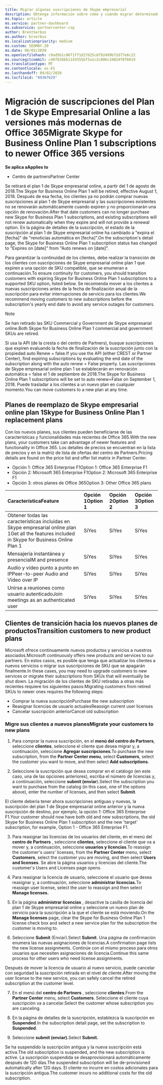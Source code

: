 ```yaml
---
title: Migrar algunas suscripciones de Skype empresarial
description: Obtenga información sobre cómo y cuándo migrar determinados clientes con suscripciones de Skype empresarial online plan 1 que expiren a las nuevas versiones de Office 365.
ms.topic: article
ms.service: partner-dashboard
ms.subservice: partnercenter-csp
author: BrentSerbus
ms.author: brserbus
ms.localizationpriority: medium
ms.custom: SEOMAY.20
ms.date: 06/03/2020
ms.openlocfilehash: c9ad5b1c0671ff1d27d25c6f92499b72d77e6c22
ms.sourcegitcommit: c40f826bb1143555bf3a1c2c806c34024f0f6019
ms.translationtype: MT
ms.contentlocale: es-ES
ms.lasthandoff: 09/02/2020
ms.locfileid: "89367629"
---
```

# <a name="migrate-skype-for-business-online-plan-1-subscriptions-to-newer-office-365-versions"></a><span data-ttu-id="51c1e-103">Migración de suscripciones del Plan 1 de Skype Empresarial Online a las versiones más modernas de Office 365</span><span class="sxs-lookup"><span data-stu-id="51c1e-103">Migrate Skype for Business Online Plan 1 subscriptions to newer Office 365 versions</span></span>

<span data-ttu-id="51c1e-104">**Se aplica a**</span><span class="sxs-lookup"><span data-stu-id="51c1e-104">**Applies to**</span></span>

- <span data-ttu-id="51c1e-105">Centro de partners</span><span class="sxs-lookup"><span data-stu-id="51c1e-105">Partner Center</span></span>

<span data-ttu-id="51c1e-106">Se retirará el plan 1 de Skype empresarial online, a partir del 1 de agosto de 2018.</span><span class="sxs-lookup"><span data-stu-id="51c1e-106">The Skype for Business Online Plan 1 will be retired, effective August 1, 2018.</span></span> <span data-ttu-id="51c1e-107">Después de esa fecha, los clientes ya no podrán comprar nuevas suscripciones al plan 1 de Skype empresarial y las suscripciones existentes no se renovarán automáticamente cuando expiren y no proporcionarán una opción de renovación.</span><span class="sxs-lookup"><span data-stu-id="51c1e-107">After that date customers can no longer purchase new Skype for Business Plan 1 subscriptions, and existing subscriptions will not renew automatically when they expire and will not provide a renewal option.</span></span> <span data-ttu-id="51c1e-108">En la página de detalles de la suscripción, el estado de la suscripción al plan 1 de Skype empresarial online ha cambiado a "expira el [fecha]" de "renoticias automática en [fecha]".</span><span class="sxs-lookup"><span data-stu-id="51c1e-108">On the subscription's detail page, the Skype for Business Online Plan 1 subscription status has changed to "Expires on [date]" from "Auto renews on [date]".</span></span>  

<span data-ttu-id="51c1e-109">Para garantizar la continuidad de los clientes, debe realizar la transición de los clientes con suscripciones de Skype empresarial online plan 1 que expiren a una opción de SKU compatible, que se enumeran a continuación.</span><span class="sxs-lookup"><span data-stu-id="51c1e-109">To ensure continuity for customers, you should transition customers with expiring Skype for Business Online Plan 1 subscriptions to a supported SKU option, listed below.</span></span> <span data-ttu-id="51c1e-110">Se recomienda mover a los clientes a nuevas suscripciones antes de la fecha de finalización anual de la suscripción para evitar interrupciones de servicio para los clientes.</span><span class="sxs-lookup"><span data-stu-id="51c1e-110">We recommend moving customers to new subscriptions before the subscription's yearly end date to avoid any service outages for customers.</span></span> 

>[!NOTE]
><span data-ttu-id="51c1e-111">Se han retirado las SKU Commercial y Government de Skype empresarial online.</span><span class="sxs-lookup"><span data-stu-id="51c1e-111">Both Skype for Business Online Plan 1 commercial and government SKUs are retired.</span></span>

<span data-ttu-id="51c1e-112">Si usa la API (de la cresta o del centro de Partners), busque suscripciones que expiren evaluando la fecha de finalización de la suscripción junto con la propiedad auto Renew = false.</span><span class="sxs-lookup"><span data-stu-id="51c1e-112">If you use the API (either CREST or Partner Center), find expiring subscriptions by evaluating the end date of the subscription along with the auto renew = False property.</span></span> <span data-ttu-id="51c1e-113">Las suscripciones de Skype empresarial online plan 1 se establecerán en renovación automática = false el 1 de septiembre de 2018.</span><span class="sxs-lookup"><span data-stu-id="51c1e-113">The Skype for Business Online Plan 1 subscriptions will be set to auto renew=False on September 1, 2018.</span></span> <span data-ttu-id="51c1e-114">Puede trasladar a los clientes a un nuevo plan en cualquier momento.</span><span class="sxs-lookup"><span data-stu-id="51c1e-114">You can move customers to a new plan at any time.</span></span> 

## <a name="skype-for-business-online-plan-1-replacement-plans"></a><span data-ttu-id="51c1e-115">Planes de reemplazo de Skype empresarial online plan 1</span><span class="sxs-lookup"><span data-stu-id="51c1e-115">Skype for Business Online Plan 1 replacement plans</span></span>

<span data-ttu-id="51c1e-116">Con los nuevos planes, sus clientes pueden beneficiarse de las características y funcionalidades más recientes de Office 365.</span><span class="sxs-lookup"><span data-stu-id="51c1e-116">With the new plans, your customers take can advantage of newer features and functionality in Office 365.</span></span> <span data-ttu-id="51c1e-117">Los detalles de precios se encuentran en la lista de precios y en la matriz de lista de ofertas del centro de Partners.</span><span class="sxs-lookup"><span data-stu-id="51c1e-117">Pricing details are found on the price list and offer list matrix in Partner Center.</span></span> 

- <span data-ttu-id="51c1e-118">Opción 1: Office 365 Enterprise F1</span><span class="sxs-lookup"><span data-stu-id="51c1e-118">Option 1: Office 365 Enterprise F1</span></span>
- <span data-ttu-id="51c1e-119">Opción 2: Microsoft 365 Enterprise F1</span><span class="sxs-lookup"><span data-stu-id="51c1e-119">Option 2: Microsoft 365 Enterprise F1</span></span>
- <span data-ttu-id="51c1e-120">Opción 3: otros planes de Office 365</span><span class="sxs-lookup"><span data-stu-id="51c1e-120">Option 3: Other Office 365 plans</span></span>

|<span data-ttu-id="51c1e-121">**Característica**</span><span class="sxs-lookup"><span data-stu-id="51c1e-121">**Feature**</span></span>    |<span data-ttu-id="51c1e-122">**Opción 1**</span><span class="sxs-lookup"><span data-stu-id="51c1e-122">**Option 1**</span></span>   |<span data-ttu-id="51c1e-123">**Opción 2**</span><span class="sxs-lookup"><span data-stu-id="51c1e-123">**Option 2**</span></span>   |<span data-ttu-id="51c1e-124">**Opción 3**</span><span class="sxs-lookup"><span data-stu-id="51c1e-124">**Option 3**</span></span>   |
|:-----------------|:-----------------|:-------------|:------------|
|<span data-ttu-id="51c1e-125">Obtener todas las características incluidas en Skype empresarial online plan 1</span><span class="sxs-lookup"><span data-stu-id="51c1e-125">Get all the features included in Skype for Business Online Plan 1</span></span>|<span data-ttu-id="51c1e-126">Sí</span><span class="sxs-lookup"><span data-stu-id="51c1e-126">Yes</span></span>   |<span data-ttu-id="51c1e-127">Sí</span><span class="sxs-lookup"><span data-stu-id="51c1e-127">Yes</span></span>   |<span data-ttu-id="51c1e-128">Sí</span><span class="sxs-lookup"><span data-stu-id="51c1e-128">Yes</span></span>   |
|<span data-ttu-id="51c1e-129">Mensajería instantánea y presencia</span><span class="sxs-lookup"><span data-stu-id="51c1e-129">IM and presence</span></span> |<span data-ttu-id="51c1e-130">Sí</span><span class="sxs-lookup"><span data-stu-id="51c1e-130">Yes</span></span>   |<span data-ttu-id="51c1e-131">Sí</span><span class="sxs-lookup"><span data-stu-id="51c1e-131">Yes</span></span>   |<span data-ttu-id="51c1e-132">Sí</span><span class="sxs-lookup"><span data-stu-id="51c1e-132">Yes</span></span>   |
|<span data-ttu-id="51c1e-133">Audio y vídeo punto a punto en IP</span><span class="sxs-lookup"><span data-stu-id="51c1e-133">Peer-to-peer Audio and Video over IP</span></span>|<span data-ttu-id="51c1e-134">Sí</span><span class="sxs-lookup"><span data-stu-id="51c1e-134">Yes</span></span>   |<span data-ttu-id="51c1e-135">Sí</span><span class="sxs-lookup"><span data-stu-id="51c1e-135">Yes</span></span>   |<span data-ttu-id="51c1e-136">Sí</span><span class="sxs-lookup"><span data-stu-id="51c1e-136">Yes</span></span>   
|<span data-ttu-id="51c1e-137">Unirse a reuniones como usuario autenticado</span><span class="sxs-lookup"><span data-stu-id="51c1e-137">Join meetings as an authenticated user</span></span>| <span data-ttu-id="51c1e-138">Sí</span><span class="sxs-lookup"><span data-stu-id="51c1e-138">Yes</span></span>   |<span data-ttu-id="51c1e-139">Sí</span><span class="sxs-lookup"><span data-stu-id="51c1e-139">Yes</span></span>   |<span data-ttu-id="51c1e-140">Sí</span><span class="sxs-lookup"><span data-stu-id="51c1e-140">Yes</span></span>   |

## <a name="transition-customers-to-new-product-plans"></a><span data-ttu-id="51c1e-141">Clientes de transición hacia los nuevos planes de productos</span><span class="sxs-lookup"><span data-stu-id="51c1e-141">Transition customers to new product plans</span></span>

<span data-ttu-id="51c1e-142">Microsoft ofrece continuamente nuevos productos y servicios a nuestros asociados.</span><span class="sxs-lookup"><span data-stu-id="51c1e-142">Microsoft continuously offers new products and services to our partners.</span></span> <span data-ttu-id="51c1e-143">En estos casos, es posible que tenga que actualizar los clientes a nuevos servicios o migrar sus suscripciones de SKU que se apagarán finalmente.</span><span class="sxs-lookup"><span data-stu-id="51c1e-143">In these cases, you may need to upgrade customers to new services or migrate their subscriptions from SKUs that will eventually be shut down.</span></span> <span data-ttu-id="51c1e-144">La migración de los clientes de SKU retiradas a otras más recientes requiere los siguientes pasos:</span><span class="sxs-lookup"><span data-stu-id="51c1e-144">Migrating customers from retired SKUs to newer ones requires the following steps:</span></span>

- <span data-ttu-id="51c1e-145">Comprar la nueva suscripción</span><span class="sxs-lookup"><span data-stu-id="51c1e-145">Purchase the new subscription</span></span>
- <span data-ttu-id="51c1e-146">Reasignar licencias de usuario actuales</span><span class="sxs-lookup"><span data-stu-id="51c1e-146">Reassign current user licenses</span></span>
- <span data-ttu-id="51c1e-147">Cancelar suscripción anterior</span><span class="sxs-lookup"><span data-stu-id="51c1e-147">Cancel old subscription</span></span>

### <a name="migrate-your-customers-to-new-plans"></a><span data-ttu-id="51c1e-148">Migre sus clientes a nuevos planes</span><span class="sxs-lookup"><span data-stu-id="51c1e-148">Migrate your customers to new plans</span></span>

1. <span data-ttu-id="51c1e-149">Para comprar la nueva suscripción, en el **menú del centro de Partners**, seleccione **clientes**, seleccione el cliente que desea migrar y, a continuación, seleccione **Agregar suscripciones**.</span><span class="sxs-lookup"><span data-stu-id="51c1e-149">To purchase the new subscription, from the **Partner Center menu**, select **Customers**, select the customer you want to move, and then select **Add subscriptions**.</span></span>

2. <span data-ttu-id="51c1e-150">Seleccione la suscripción que desea comprar en el catálogo (en este caso, una de las opciones anteriores), escriba el número de licencias y, a continuación, seleccione **submit (enviar**).</span><span class="sxs-lookup"><span data-stu-id="51c1e-150">Select the subscription you want to purchase from the catalog (in this case, one of the options above), enter the number of licenses, and then select **Submit**.</span></span> 

<span data-ttu-id="51c1e-151">El cliente debería tener ahora suscripciones antiguas y nuevas, la suscripción del plan 1 de Skype empresarial online anterior y la nueva suscripción de destino, por ejemplo, la opción 1: Office 365 Enterprise F1.</span><span class="sxs-lookup"><span data-stu-id="51c1e-151">Your customer should now have both old and new subscriptions, the old Skype for Business Online Plan 1  subscription and the new 'target' subscription, for example, Option 1 - Office 365 Enterprise F1.</span></span>

3. <span data-ttu-id="51c1e-152">Para reasignar las licencias de los usuarios del cliente, en el menú del **centro de Partners** , seleccione **clientes**, seleccione el cliente que va a mover y, a continuación, seleccione **usuarios y licencias**.</span><span class="sxs-lookup"><span data-stu-id="51c1e-152">To reassign the customer's users' licenses, from the **Partner Center** menu, select **Customers**, select the customer you are moving, and then select **Users and licenses**.</span></span> <span data-ttu-id="51c1e-153">Se abre la página usuarios y licencias del cliente.</span><span class="sxs-lookup"><span data-stu-id="51c1e-153">The customer's Users and Licenses page opens.</span></span>

4. <span data-ttu-id="51c1e-154">Para reasignar la licencia de usuario, seleccione el usuario que desea reasignar y, a continuación, seleccione **administrar licencias.**</span><span class="sxs-lookup"><span data-stu-id="51c1e-154">To reassign user license, select the user to reassign and then select **Manage licenses.**</span></span>

5. <span data-ttu-id="51c1e-155">En la página **administrar licencias** , desactive la casilla de licencia del plan 1 de Skype empresarial online y seleccione un nuevo plan de servicio para la suscripción a la que el cliente se está moviendo.</span><span class="sxs-lookup"><span data-stu-id="51c1e-155">On the **Manage licenses** page, clear the Skype for Business Online Plan 1 license check box and select a new service plan for the subscription the customer is moving to.</span></span>

6. <span data-ttu-id="51c1e-156">Seleccione **Submit** (Enviar).</span><span class="sxs-lookup"><span data-stu-id="51c1e-156">Select **Submit**.</span></span> <span data-ttu-id="51c1e-157">Una página de confirmación enumera las nuevas asignaciones de licencias.</span><span class="sxs-lookup"><span data-stu-id="51c1e-157">A confirmation page lists the new license assignments.</span></span> <span data-ttu-id="51c1e-158">Continúe con el mismo proceso para otros usuarios que necesiten asignaciones de licencia.</span><span class="sxs-lookup"><span data-stu-id="51c1e-158">Continue this same process for other users who need license assignments.</span></span>

<span data-ttu-id="51c1e-159">Después de mover la licencia de usuario al nuevo servicio, puede cancelar con seguridad la suscripción retirada en el nivel de cliente.</span><span class="sxs-lookup"><span data-stu-id="51c1e-159">After moving the user license to the new service, you can safely cancel the retired subscription at the customer level.</span></span>

7. <span data-ttu-id="51c1e-160">En el menú del **centro de Partners** , seleccione **clientes**.</span><span class="sxs-lookup"><span data-stu-id="51c1e-160">From the **Partner Center** menu, select **Customers**.</span></span> <span data-ttu-id="51c1e-161">Seleccione el cliente cuya suscripción va a cancelar.</span><span class="sxs-lookup"><span data-stu-id="51c1e-161">Select the customer whose subscription you are canceling.</span></span>

8. <span data-ttu-id="51c1e-162">En la página de detalles de la suscripción, establezca la suscripción en **Suspended**.</span><span class="sxs-lookup"><span data-stu-id="51c1e-162">In the subscription detail page, set the subscription to **Suspended**.</span></span>

9. <span data-ttu-id="51c1e-163">Seleccione **submit (enviar).**</span><span class="sxs-lookup"><span data-stu-id="51c1e-163">Select **Submit.**</span></span>

<span data-ttu-id="51c1e-164">Se ha suspendido la suscripción antigua y la nueva suscripción está activa.</span><span class="sxs-lookup"><span data-stu-id="51c1e-164">The old subscription is suspended, and the new subscription is active.</span></span> <span data-ttu-id="51c1e-165">La suscripción suspendida se desaprovisionará automáticamente después de 120 días.</span><span class="sxs-lookup"><span data-stu-id="51c1e-165">The suspended subscription will be de-provisioned automatically after 120 days.</span></span> <span data-ttu-id="51c1e-166">El cliente no incurre en costos adicionales para la suscripción antigua.</span><span class="sxs-lookup"><span data-stu-id="51c1e-166">The customer incurs no additional costs for the old subscription.</span></span>

